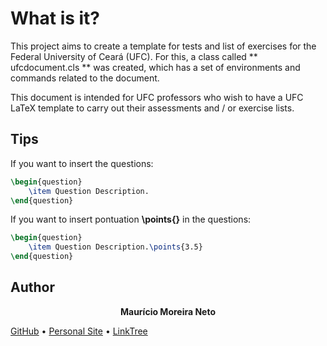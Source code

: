 # What is it?

This project aims to create a template for tests and list of exercises for the Federal University of Ceará (UFC). For this, a class called ** ufcdocument.cls ** was created, which has a set of environments and commands related to the document.

This document is intended for UFC professors who wish to have a UFC LaTeX template to carry out their assessments and / or exercise lists.

## Tips

If you want to insert the questions:
```tex
\begin{question}
    \item Question Description.
\end{question}
```

If you want to insert pontuation **\points{}** in the questions:
```tex
\begin{question}
    \item Question Description.\points{3.5}
\end{question}
```

## Author
<center><b>Maurício Moreira Neto</b></center>
<p align="left">
    <a href="https://github.com/maumneto">GitHub</a> • 
    <a href="https://maumneto.github.io/mauriciomoreira/">Personal Site</a> • 
    <a href="https://linktr.ee/maumneto">LinkTree</a>
</p>
